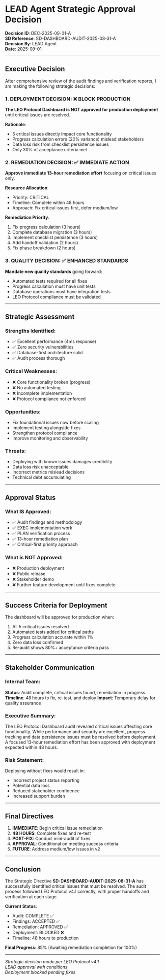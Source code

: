 # LEAD Agent Strategic Approval Decision

**Decision ID**: DEC-2025-09-01-A  
**SD Reference**: SD-DASHBOARD-AUDIT-2025-08-31-A  
**Decision By**: LEAD Agent  
**Date**: 2025-09-01  

---

## Executive Decision

After comprehensive review of the audit findings and verification reports, I am making the following strategic decisions:

### 1. DEPLOYMENT DECISION: ❌ BLOCK PRODUCTION

**The LEO Protocol Dashboard is NOT approved for production deployment** until critical issues are resolved.

**Rationale**:
- 5 critical issues directly impact core functionality
- Progress calculation errors (20% variance) mislead stakeholders
- Data loss risk from checklist persistence issues
- Only 30% of acceptance criteria met

### 2. REMEDIATION DECISION: ✅ IMMEDIATE ACTION

**Approve immediate 13-hour remediation effort** focusing on critical issues only.

**Resource Allocation**:
- Priority: CRITICAL
- Timeline: Complete within 48 hours
- Approach: Fix critical issues first, defer medium/low

**Remediation Priority**:
1. Fix progress calculation (3 hours)
2. Complete database migration (3 hours)
3. Implement checklist persistence (3 hours)
4. Add handoff validation (2 hours)
5. Fix phase breakdown (2 hours)

### 3. QUALITY DECISION: ✅ ENHANCED STANDARDS

**Mandate new quality standards** going forward:
- Automated tests required for all fixes
- Progress calculation must have unit tests
- Database operations must have integration tests
- LEO Protocol compliance must be validated

---

## Strategic Assessment

### Strengths Identified:
- ✅ Excellent performance (4ms response)
- ✅ Zero security vulnerabilities
- ✅ Database-first architecture solid
- ✅ Audit process thorough

### Critical Weaknesses:
- ❌ Core functionality broken (progress)
- ❌ No automated testing
- ❌ Incomplete implementation
- ❌ Protocol compliance not enforced

### Opportunities:
- Fix foundational issues now before scaling
- Implement testing alongside fixes
- Strengthen protocol compliance
- Improve monitoring and observability

### Threats:
- Deploying with known issues damages credibility
- Data loss risk unacceptable
- Incorrect metrics mislead decisions
- Technical debt accumulating

---

## Approval Status

### What IS Approved:
- ✅ Audit findings and methodology
- ✅ EXEC implementation work
- ✅ PLAN verification process
- ✅ 13-hour remediation plan
- ✅ Critical-first priority approach

### What is NOT Approved:
- ❌ Production deployment
- ❌ Public release
- ❌ Stakeholder demo
- ❌ Further feature development until fixes complete

---

## Success Criteria for Deployment

The dashboard will be approved for production when:
1. All 5 critical issues resolved
2. Automated tests added for critical paths
3. Progress calculation accurate within 1%
4. Zero data loss confirmed
5. Re-audit shows 80%+ acceptance criteria pass

---

## Stakeholder Communication

### Internal Team:
**Status**: Audit complete, critical issues found, remediation in progress
**Timeline**: 48 hours to fix, re-test, and deploy
**Impact**: Temporary delay for quality assurance

### Executive Summary:
The LEO Protocol Dashboard audit revealed critical issues affecting core functionality. While performance and security are excellent, progress tracking and data persistence issues must be resolved before deployment. A focused 13-hour remediation effort has been approved with deployment expected within 48 hours.

### Risk Statement:
Deploying without fixes would result in:
- Incorrect project status reporting
- Potential data loss
- Reduced stakeholder confidence
- Increased support burden

---

## Final Directives

1. **IMMEDIATE**: Begin critical issue remediation
2. **48 HOURS**: Complete fixes and re-test
3. **POST-FIX**: Conduct mini-audit of fixes
4. **APPROVAL**: Conditional on meeting success criteria
5. **FUTURE**: Address medium/low issues in v2

---

## Conclusion

The Strategic Directive **SD-DASHBOARD-AUDIT-2025-08-31-A** has successfully identified critical issues that must be resolved. The audit process followed LEO Protocol v4.1 correctly, with proper handoffs and verification at each stage.

**Current Status**: 
- Audit: COMPLETE ✅
- Findings: ACCEPTED ✅
- Remediation: APPROVED ✅
- Deployment: BLOCKED ❌
- Timeline: 48 hours to production

**Final Progress**: 85% (Awaiting remediation completion for 100%)

---

*Strategic decision made per LEO Protocol v4.1*  
*LEAD approval with conditions*  
*Deployment blocked pending fixes*